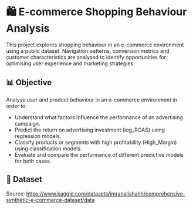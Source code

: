 # 🛍️ E-commerce Shopping Behaviour Analysis

This project explores shopping behaviour in an e-commerce environment using a public dataset. Navigation patterns, conversion metrics and customer characteristics are analysed to identify opportunities for optimising user experience and marketing strategies.

## 📊 Objective
Analyse user and product behaviour in an e-commerce environment in order to:
* Understand what factors influence the performance of an advertising campaign.
* Predict the return on advertising investment (log_ROAS) using regression models.
* Classify products or segments with high profitability (High_Margin) using classification models.
* Evaluate and compare the performance of different predictive models for both cases.

## 📁 Dataset
Source: https://www.kaggle.com/datasets/imranalishahh/comprehensive-synthetic-e-commerce-dataset/data

